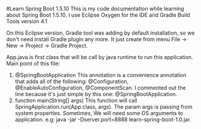 #Learn Spring Boot 1.5.10
This is my code documentation while learning about Spring Boot 1.5.10.
I use Eclipse Oxygen for the IDE and Gradle Build Tools version 4.1

On this Eclipse version, Gradle tool was adding by default installation, so we don't need install 
Gradle plugin any more. It just create from menu File -> New -> Project -> Gradle Project.

App.java is first class that will be call by java runtime to run this application. Main point
of this file:
1. @SpringBootApplication
	This annotation is a convenience annotation that adds all of the following:
	@Configuration, @EnableAutoConfiguration, @ComponentScan. I commented out the line because it's just simple by this one: @SpringBootApplication.
2. function main(String[] args)
	This function will call SpringApplication.run(App.class, args). The param args is passing from system properties.
	Sometimes, We will need some OS arguments to application. e.g: java -jar -Dserver.port=8888 learn-spring-boot-1.0.jar. 



